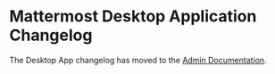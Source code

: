 # Mattermost Desktop Application Changelog

The Desktop App changelog has moved to the [Admin Documentation](https://docs.mattermost.com/help/apps/desktop-changelog.html).
